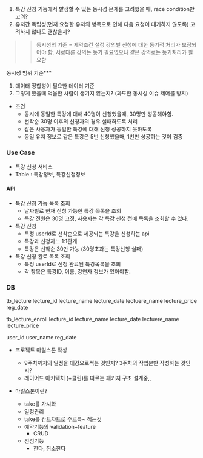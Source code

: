1. 특강 신청 기능에서 발생할 수 있는 동시성 문제를 고려했을 때, race condition만 고려?
2. 유저간 독립성(먼저 요청한 유저의 병목으로 인해 다음 요청이 대기하지 않도록) 고려하지 않나도 괜찮을지?
>> 동시성의 기준 = 제약조건 설정
>> 강의별 신청에 대한 동기적 처리가 보장되어야 함.
>> 서로다른 강의는 동기 필요없으나 같은 강의로는 동기처리가 필요함

동시성 범위 기준***
1) 데이터 정합성이 필요한 데이터 기준
2) 그렇게 했을때 억울한 사람이 생기지 않는지? (과도한 동시성 이슈 제어를 방지)

- 조건
	- 동시에 동일한 특강에 대해 40명이 신청했을때, 30명만 성공해야함.
	- 선착순 30명 이후의 신청자의 경우 실패하도록 처리
	- 같은 사용자가 동일한 특강에 대해 신청 성공하지 못하도록
	- 동일 유저 정보로 같은 특강은 5번 신청했을때, 1번만 성공하는 것이 검증

### Use Case
- 특강 신청 서비스
- Table : 특강정보, 특강신청정보

#### API
- 특강 신청 가능 목록 조회
	- 날짜별로 현재 신청 가능한 특강 목록을 조회
	- 특강 전원은 30명 고정, 사용자는 각 특강 신청 전에 목록을 조회할 수 있다.
- 특강 신청
	- 특정 userId로 선착순으로 제공되는 특강을 신청하는 api
	- 특강과 신청자느 1:1관게
	- 특강은 선착순 30만 가능 (30명초과는 특강신청 실패)
- 특강 신청 완료 목록 조회
	- 특정 userId로 신청 완료된 특강목록을 조회
	- 각 항목은 특강ID, 이름, 강연자 정보가 있어야함.

### DB
tb_lecture
lecture_id
lecture_name
lecture_date
lectuere_name
lecture_price
reg_date

tb_lecture_enroll 
lecture_id
lecture_name
lecture_date
lectuere_name
lecture_price

user_id
user_name
reg_date



- 프로젝트 마일스톤 작성
	-  9주차까지의 일정을 대강으로적는 것인지? 3주차의 작업분만 작성하는 것인지?
	- 레이어드 아키텍처 (+클린)를 따르는 패키지 구조 설계중,,

- 마일스톤이란?
	- take를 가시화
	- 일정관리
	- take를 간트차트로 주르륵~ 적는것
	- 예약기능의 validation+feature
		- CRUD
	- 선점기능
		- 한다, 취소한다